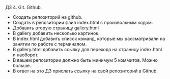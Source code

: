 ДЗ 4. Git. Github.

- Создать репозиторий на github.
- Создать в репозитории файл index.html с произвольным кодом.
- Добавить вторую страницу gallery.html
- В gallery добавить несколько картинок.
- В index.html добавить список команд, которые мы рассматривали на занятии по работе с терминалом.
- В gallery.html добавить ссылку для перехода на страницу index.html и наоборот.
- В вашем репозитории должно быть минимум 5 коммитов. Можно больше.
- В ответ на это ДЗ прислать ссылку на свой репозиторий в Github.